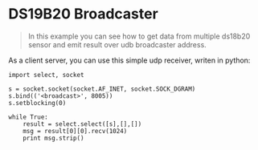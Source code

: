 # DS19B20 Broadcaster

>In this example you can see how to get data from multiple 
>ds18b20 sensor and emit result over udb broadcaster address.

As a client server, you can use this simple udp receiver, writen in python:

```
import select, socket

s = socket.socket(socket.AF_INET, socket.SOCK_DGRAM)
s.bind(('<broadcast>', 8005))
s.setblocking(0)

while True:
    result = select.select([s],[],[])
    msg = result[0][0].recv(1024)
    print msg.strip()

```